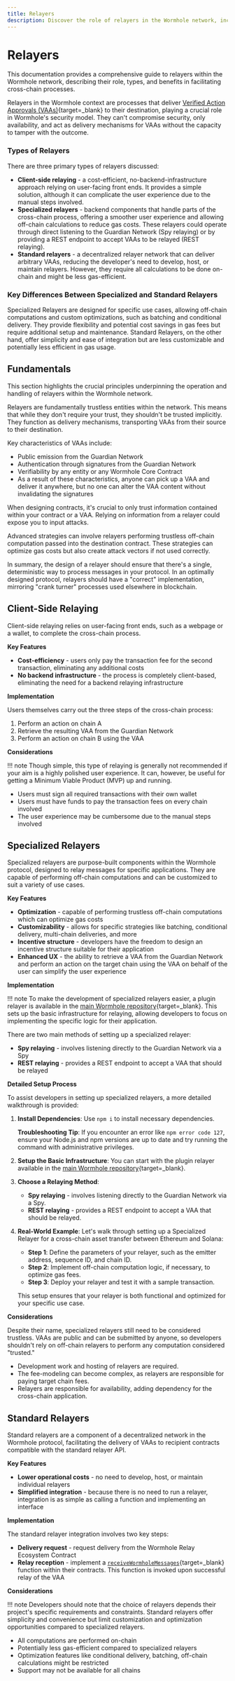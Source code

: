 ```yaml
---
title: Relayers
description: Discover the role of relayers in the Wormhole network, including client-side, specialized, and standard types, for secure cross-chain communication.
---
```


# Relayers

This documentation provides a comprehensive guide to relayers within the Wormhole network, describing their role, types, and benefits in facilitating cross-chain processes.

Relayers in the Wormhole context are processes that deliver [Verified Action Approvals (VAAs)](/learn/infrastructure/vaas/){target=\_blank} to their destination, playing a crucial role in Wormhole's security model. They can't compromise security, only availability, and act as delivery mechanisms for VAAs without the capacity to tamper with the outcome.

### Types of Relayers

There are three primary types of relayers discussed:

- **Client-side relaying** - a cost-efficient, no-backend-infrastructure approach relying on user-facing front ends. It provides a simple solution, although it can complicate the user experience due to the manual steps involved.
- **Specialized relayers** - backend components that handle parts of the cross-chain process, offering a smoother user experience and allowing off-chain calculations to reduce gas costs. These relayers could operate through direct listening to the Guardian Network (Spy relaying) or by providing a REST endpoint to accept VAAs to be relayed (REST relaying).
- **Standard relayers** - a decentralized relayer network that can deliver arbitrary VAAs, reducing the developer's need to develop, host, or maintain relayers. However, they require all calculations to be done on-chain and might be less gas-efficient.

### Key Differences Between Specialized and Standard Relayers

Specialized Relayers are designed for specific use cases, allowing off-chain computations and custom optimizations, such as batching and conditional delivery. They provide flexibility and potential cost savings in gas fees but require additional setup and maintenance. Standard Relayers, on the other hand, offer simplicity and ease of integration but are less customizable and potentially less efficient in gas usage.

## Fundamentals

This section highlights the crucial principles underpinning the operation and handling of relayers within the Wormhole network.

Relayers are fundamentally trustless entities within the network. This means that while they don't require your trust, they shouldn't be trusted implicitly. They function as delivery mechanisms, transporting VAAs from their source to their destination.

Key characteristics of VAAs include:

- Public emission from the Guardian Network
- Authentication through signatures from the Guardian Network
- Verifiability by any entity or any Wormhole Core Contract
- As a result of these characteristics, anyone can pick up a VAA and deliver it anywhere, but no one can alter the VAA content without invalidating the signatures

When designing contracts, it's crucial to only trust information contained within your contract or a VAA. Relying on information from a relayer could expose you to input attacks.

Advanced strategies can involve relayers performing trustless off-chain computation passed into the destination contract. These strategies can optimize gas costs but also create attack vectors if not used correctly.

In summary, the design of a relayer should ensure that there's a single, deterministic way to process messages in your protocol. In an optimally designed protocol, relayers should have a "correct" implementation, mirroring "crank turner" processes used elsewhere in blockchain.

## Client-Side Relaying

Client-side relaying relies on user-facing front ends, such as a webpage or a wallet, to complete the cross-chain process.

**Key Features**

- **Cost-efficiency** - users only pay the transaction fee for the second transaction, eliminating any additional costs
- **No backend infrastructure** - the process is completely client-based, eliminating the need for a backend relaying infrastructure

**Implementation**

Users themselves carry out the three steps of the cross-chain process:

1. Perform an action on chain A
2. Retrieve the resulting VAA from the Guardian Network
3. Perform an action on chain B using the VAA

**Considerations**

!!! note
    Though simple, this type of relaying is generally not recommended if your aim is a highly polished user experience. It can, however, be useful for getting a Minimum Viable Product (MVP) up and running.

- Users must sign all required transactions with their own wallet
- Users must have funds to pay the transaction fees on every chain involved
- The user experience may be cumbersome due to the manual steps involved

## Specialized Relayers

Specialized relayers are purpose-built components within the Wormhole protocol, designed to relay messages for specific applications. They are capable of performing off-chain computations and can be customized to suit a variety of use cases.

**Key Features**

- **Optimization** - capable of performing trustless off-chain computations which can optimize gas costs
- **Customizability** - allows for specific strategies like batching, conditional delivery, multi-chain deliveries, and more
- **Incentive structure** - developers have the freedom to design an incentive structure suitable for their application
- **Enhanced UX** - the ability to retrieve a VAA from the Guardian Network and perform an action on the target chain using the VAA on behalf of the user can simplify the user experience

**Implementation**

!!! note
    To make the development of specialized relayers easier, a plugin relayer is available in the [main Wormhole repository](https://github.com/wormhole-foundation/wormhole/tree/main/relayer){target=\_blank}. This sets up the basic infrastructure for relaying, allowing developers to focus on implementing the specific logic for their application.

There are two main methods of setting up a specialized relayer:

- **Spy relaying** - involves listening directly to the Guardian Network via a Spy
- **REST relaying** - provides a REST endpoint to accept a VAA that should be relayed

**Detailed Setup Process**

To assist developers in setting up specialized relayers, a more detailed walkthrough is provided:

1. **Install Dependencies**:
   Use `npm i` to install necessary dependencies.
   
   **Troubleshooting Tip**: If you encounter an error like `npm error code 127`, ensure your Node.js and npm versions are up to date and try running the command with administrative privileges.

2. **Setup the Basic Infrastructure**:
   You can start with the plugin relayer available in the [main Wormhole repository](https://github.com/wormhole-foundation/wormhole/tree/main/relayer){target=\_blank}.

3. **Choose a Relaying Method**:
   - **Spy relaying** - involves listening directly to the Guardian Network via a Spy.
   - **REST relaying** - provides a REST endpoint to accept a VAA that should be relayed.

4. **Real-World Example**:
   Let's walk through setting up a Specialized Relayer for a cross-chain asset transfer between Ethereum and Solana:

   - **Step 1**: Define the parameters of your relayer, such as the emitter address, sequence ID, and chain ID.
   - **Step 2**: Implement off-chain computation logic, if necessary, to optimize gas fees.
   - **Step 3**: Deploy your relayer and test it with a sample transaction.

   This setup ensures that your relayer is both functional and optimized for your specific use case.

**Considerations**

Despite their name, specialized relayers still need to be considered trustless. VAAs are public and can be submitted by anyone, so developers shouldn't rely on off-chain relayers to perform any computation considered "trusted."

- Development work and hosting of relayers are required.
- The fee-modeling can become complex, as relayers are responsible for paying target chain fees.
- Relayers are responsible for availability, adding dependency for the cross-chain application.

## Standard Relayers

Standard relayers are a component of a decentralized network in the Wormhole protocol, facilitating the delivery of VAAs to recipient contracts compatible with the standard relayer API.

**Key Features**

- **Lower operational costs** - no need to develop, host, or maintain individual relayers
- **Simplified integration** - because there is no need to run a relayer, integration is as simple as calling a function and implementing an interface

**Implementation**

The standard relayer integration involves two key steps:

- **Delivery request** - request delivery from the Wormhole Relay Ecosystem Contract
- **Relay reception** - implement a [`receiveWormholeMessages`](https://github.com/wormhole-foundation/wormhole-solidity-sdk/blob/bacbe82e6ae3f7f5ec7cdcd7d480f1e528471bbb/src/interfaces/IWormholeReceiver.sol#L44-L50){target=\_blank} function within their contracts. This function is invoked upon successful relay of the VAA

**Considerations**

!!! note
    Developers should note that the choice of relayers depends their project's specific requirements and constraints. Standard relayers offer simplicity and convenience but limit customization and optimization opportunities compared to specialized relayers.

- All computations are performed on-chain
- Potentially less gas-efficient compared to specialized relayers
- Optimization features like conditional delivery, batching, off-chain calculations might be restricted
- Support may not be available for all chains
